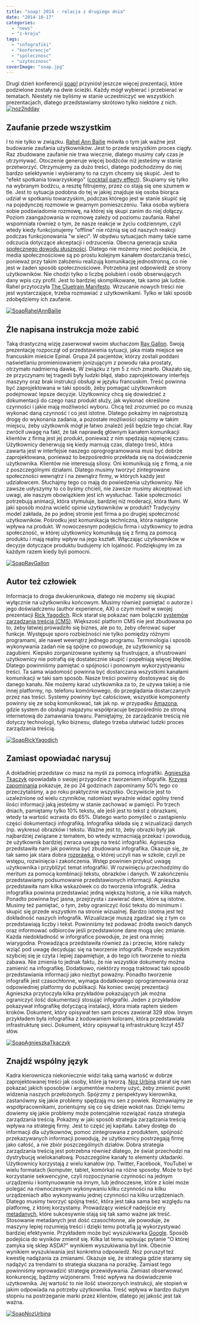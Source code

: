 ```yaml
---
title: "soap! 2014 - relacja z drugiego dnia"
date: "2014-10-17"
categories:
  - "news"
  - "z-kraju"
tags:
  - "infografiki"
  - "konferencje"
  - "spolecznosc"
  - "uzytecznosc"
coverImage: "soap.jpg"
---
```


Drugi dzień konferencji [soap!](http://soapconf.com/) przyniósł jeszcze więcej prezentacji, które podzielone zostały na dwie ścieżki. Każdy mógł wybierać i przebierać w tematach. Niestety nie byliśmy w stanie uczestniczyć we wszystkich prezentacjach, dlatego przedstawiamy skrótowo tylko niektóre z nich. [![noz2ndday](images/noz2ndday.jpg)](http://techwriter.pl/wp-content/uploads/2014/10/noz2ndday.jpg)

## Zaufanie przede wszystkim

I to nie tylko w związku. [Rahel Ann Bailie](http://soapconf.com/speakers/) mówiła o tym jak ważne jest budowanie zaufania użytkowników. Jest to przede wszystkim proces ciągły. Raz zbudowane zaufanie nie trwa wiecznie, dlatego musimy cały czas je utrzymywać. Otoczenie generuje więcej bodźców niż jesteśmy w stanie przetworzyć. Otrzymujemy za dużo treści, dlatego podchodzimy do niej bardzo selektywnie i wybieramy to na czym chcemy się skupić. Jest to "efekt spotkania towarzyskiego" ([cocktail party effect](http://en.wikipedia.org/wiki/Cocktail_party_effect)). Skupiamy się tylko na wybranym bodźcu, a resztę filtrujemy, przez co stają się one szumem w tle. Jest to sytuacja podobna do tej w jakiej znajduje się osoba biorąca udział w spotkaniu towarzyskim, podczas którego jest w stanie skupić się na pojedynczej rozmowie w gwarnym pomieszczeniu. Taka osoba wybiera sobie podświadomie rozmowę, na której się skupi zanim do niej dołączy. Poziom zaangażowania w rozmowę zależy od poziomu zaufania. Rahel wspomniała również o tym, że nasze reakcje w życiu codziennym, czyli wtedy kiedy funkcjonujemy "offline" nie różnią się od naszych reakcji podczas funkcjonowania "w sieci". W obydwu sytuacjach mamy takie same odczucia dotyczące akceptacji i odrzucenia. Obecna generacja szuka [społecznego dowodu słuszności](http://pl.wikipedia.org/wiki/Spo%C5%82eczny_dow%C3%B3d_s%C5%82uszno%C5%9Bci). Dlatego nie możemy mieć podejścia, że media społecznościowe są po prostu kolejnym kanałem dostarczania treści, ponieważ przy takim założeniu realizują komunikację jednostronną, co nie jest w żaden sposób społecznościowe. Potrzebna jest odpowiedź ze strony użytkowników. Nie chodzi tylko o liczbę polubień i osób obserwujących dany wpis czy profil. Jest to bardziej skomplikowane, tak samo jak ludzie. Rahel przytoczyła [The Cluetrain Manifesto](http://en.wikipedia.org/wiki/The_Cluetrain_Manifesto). Wrzucanie nowych treści nie jest wystarczające, trzeba rozmawiać z użytkownikami. Tylko w taki sposób zdobędziemy ich zaufanie.

[![SoapRahelAnnBailie](images/SoapRahelAnnBailie.png)](http://techwriter.pl/wp-content/uploads/2014/10/SoapRahelAnnBailie.png)

## Źle napisana instrukcja może zabić

Taką drastyczną wizję zaserwował swoim słuchaczom [Ray Gallon](http://soapconf.com/speakers/). Swoją prezentację rozpoczął od przedstawienia sytuacji, jaka miała miejsce we francuskim mieście Epinal. Grupa 24 pacjentów, którzy zostali poddani naświetlaniu promieniowaniem jonizującym z powodu raka prostaty, otrzymało nadmierną dawkę. W związku z tym 5 z nich zmarło. Okazało się, że przyczynami tej tragedii były ludzki błąd, słabo zaprojektowany interfejs maszyny oraz brak instrukcji obsługi w języku francuskim. Treść powinna być zaprojektowana w taki sposób, żeby pomagać użytkownikom podejmować lepsze decyzje. Użytkownicy chcą się dowiedzieć z dokumentacji do czego nasz produkt służy, jak wykonać określone czynności i jakie mają możliwości wyboru. Chcą też zrozumieć po co muszą wykonać daną czynność i co jest istotne. Dlatego pokażmy im najprostszą drogę do wykonania zadania, a pozostałe możliwości opiszmy w takim miejscu, żeby użytkownik mógł je łatwo znaleźć jeśli będzie tego chciał. Ray zwrócił uwagę na fakt, że tak naprawdę głównym kanałem komunikacji klientów z firmą jest jej produkt, ponieważ z nim spędzają najwięcej czasu. Użytkownicy denerwują się kiedy marnują czas, dlatego treść, która zawarta jest w interfejsie naszego oprogrogramowania musi być dobrze zaprojektowana, ponieważ to bezpośrednio przekłada się na doświadczenie użytkownika. Klientów nie interesują silosy. Oni komunikują się z firmą, a nie z poszczególnymi działami. Dlatego musimy tworzyć zintegrowane społeczności wewnątrz i na zewnątrz firmy, w których każdy jest udziałowcem. Słuchajmy tego co mają do powiedzenia użytkownicy. Nie zawsze usłyszymy to co byśmy chcieli, nie zawsze musimy akceptować ich uwagi, ale naszym obowiązkiem jest ich wysłuchać. Takie społeczności potrzebują animacji, która stymuluje, bardziej niż moderacji, która tłumi. W jaki sposób można wcielić opinie użytkowników w produkt? Tradycyjny model zakłada, że po jednej stronie jest firma a po drugiej społeczność użytkowników. Pośrodku jest komunikacja techniczna, która następnie wpływa na produkt. W nowoczesnym podejściu firma i użytkownicy to jedna społeczność, w której użytkownicy komunikują się z firmą za pomocą produktu i mają realny wpływ na jego kształt. Włączając użytkowników w decyzje dotyczące produktu budujemy ich lojalność. Podziękujmy im za każdym razem kiedy byli pomocni.

[![SoapRayGallon](images/SoapRayGallon.png)](http://techwriter.pl/wp-content/uploads/2014/10/SoapRayGallon.png)

## Autor też człowiek

Informacja to droga dwukierunkowa, dlatego nie możemy się skupiać wyłącznie na użytkowniku końcowym. Musimy również pamiętać o autorze i jego doświadczeniu (author experience, AX) o czym mówił w swojej prezentacji [Rick Yagodich](http://soapconf.com/speakers). Rick starał się pokazać nam bolączki [systemów zarządzania treścią (CMS)](http://pl.wikipedia.org/wiki/System_zarz%C4%85dzania_tre%C5%9Bci%C4%85). Większość platform CMS nie jest zbudowana po to, żeby łatwiej prowadziło się biznes, ale po to, żeby oferować super funkcje. Występuje sporo rozbieżności nie tylko pomiędzy różnymi programami, ale nawet wewnątrz jednego programu. Terminologia i sposób wykonywania zadań nie są spójne co powoduje, że użytkownicy są zagubieni. Kiepsko zorganizowane systemy są frustrujące, a sfrustrowani użytkownicy nie potrafią się dostatecznie skupić i popełniają więcej błędów. Dlatego powinniśmy pamiętać o spójności i ponownym wykorzystywaniu treści. Ta sama wiadomość powinna być dostarczana wszystkimi kanałami komunikacji w taki sam sposób. Nasze treści powinny dostosywać się do danego kanału. Nie możemy karać użytkownika za to, że używa takiej a nie innej platformy, np. telefonu komórkowego, do przeglądania dostarczanych przez nas treści. Systemy powinny być całościowe, wszystkie komponenty powinny się ze sobą komunikować, tak jak np. w przypadku [Amazona](http://www.amazon.com/), gdzie system do obsługi magazynu współpracuje bezpośrednio ze stroną internetową do zamawiania towaru. Pamiętajmy, że zarządzanie treścią nie dotyczy technologii, tylko biznesu, dlatego trzeba ułatwiać ludzki proces zarządzania treścią.

[![SoapRickYagodich](images/SoapRickYagodich.png)](http://techwriter.pl/wp-content/uploads/2014/10/SoapRickYagodich.png)

## Zamiast opowiadać narysuj

A dokładniej przedstaw co masz na myśli za pomocą infografiki. [Agnieszka Tkaczyk](http://soapconf.com/speakers) opowiadała o swojej przygodzie z tworzeniem infografik. [Krzywa zapominania](http://pl.wikipedia.org/wiki/Krzywa_zapominania) pokazuje, że po 24 godzinach zapominamy 50% tego co przeczytaliśmy, a po roku praktycznie wszystko. Oczywiście jest to uzależnione od wielu czynników, natomiast wyraźnie widać ogólny trend ilości informacji jaką jesteśmy w stanie zachować w pamięci. Po trzech dniach, pamiętamy tylko 10% tekstu, ale jeśli jest to tekst z obrazkami, wtedy ta wartość wzrasta do 65%. Dlatego warto pomyśleć o zastąpieniu części dokumentacji infografiką. Infografika składa się z wizualizacji danych (np. wykresu) obrazków i tekstu. Ważne jest to, żeby obrazki były jak najbardziej związane z tematem, bo wtedy wzmacniają przekaz i powodują, że użytkownik bardziej zwraca uwagę na treść infografiki. Agnieszka przedstawiła nam jak powinna być zbudowana infografika. Okazuje się, że tak samo jak stara dobra [rozprawka](http://pl.wikipedia.org/wiki/Rozprawka), o której uczyli nas w szkole, czyli ze wstępu, rozwinięcia i zakończenia. Wstęp powinien przykuć uwagę użytkownika i przybliżyć temat infografiki. W rozwinięciu przechodzimy do meritum za pomocą kombinacji tekstu, obrazków i danych. W zakończeniu przedstawiamy podsumowanie przedstawionych informacji. Agnieszka przedstawiła nam kilka wskazówek co do tworzenia infografik. Jedna infografika powinna przedstawiać jedną większą historię, a nie kilka małych. Ponadto powinna być jasna, przejrzysta i zawierać dane, które są istotne. Musimy też pamiętać, o tym, żeby ograniczyć ilość tekstu do minimum i skupić się przede wszystkim na stronie wizualnej. Bardzo istotna jest też dokładność naszych infografik. Wizualizacje muszą zgadzać się z tym co przedstawiają liczby i tekst. Powinniśmy też podawać źródła swoich danych oraz informować odbiorców jeśli przedstawione dane mogą ulec zmianie. Każda niedokładność w inforgrafice powoduje, że jest ona mniej wiarygodna. Prowadząca przedstawiła również za i przeciw, które należy wziąć pod uwagę decydując się na tworzenie infografik. Przede wszystkim szybciej się je czyta i lepiej zapamiętuje, a do tego ich tworzenie to niezła zabawa. Nie zmienia to jednak faktu, że nie wszystkie dokumenty można zamienić na infografikę. Dodatkowo, niektórzy mogą traktować taki sposób przedstawiania informacji jako niezbyt poważny. Ponadto tworzenie infografik jest czasochłonne, wymaga dodatkowego oprogramowania oraz odpowiedniej platformy do publikacji. Na koniec swojej prezentacji Agnieszka przytoczyła kilka przykładów pokazujących jak można ograniczyć ilość dokumentacji stosująć infografiki. Jeden z przykładów pokazywał infografikę dotyczącą instalacji, która miała raptem siedem kroków. Dokument, który opisywał ten sam proces zawierał 329 słów. Innym przykładem była infografika z kodowaniem kolorami, która przedstawiała infrastrukturę sieci. Dokument, który opisywał tą infrastrukturę liczył 457 słów.

[![SoapAgnieszkaTkaczyk](images/SoapAgnieszkaTkaczyk.png)](http://techwriter.pl/wp-content/uploads/2014/10/SoapAgnieszkaTkaczyk.png)

## Znajdź wspólny język

Kadra kierownicza niekoniecznie widzi taką samą wartość w dobrze zaprojektowanej treści jak osoby, które ją tworzą. [Noz Urbina](http://soapconf.com/speakers) starał się nam pokazać jakich sposobów i argumentów możemy użyć, żeby zmienić punkt widzenia naszych przełożonych. Spójrzmy z perspektywy kierownika, zastanówmy się jakie problemy spędzają mu sen z powiek. Rozmawiajmy ze współpracownikami, zorientujmy się co się dzieje wokół nas. Dzięki temu dowiemy się jakie problemy może potencjalnie rozwiązać nasza strategia zarządzania treścią. Pokażmy w jaki sposób strategia zarządzania treścią wpływa na strategię firmy. Jest to część jej kapitału. Łatwy dostęp do informacji dla użytkownów, pomoc zintegrowana z produktem, spójność przekazywanych informacji powodują, że użytkownicy postrzegają firmę jako całość, a nie zbiór poszczególnych działów. Dobra strategia zarządzania treścią jest potrzebna również dlatego, że świat przechodzi na dystrybucję wielokanałową. Poszczególne kanały to elementy układanki. Użytkownicy korzystają z wielu kanałów (np. Twitter, Facebook, YouTube) w wielu formatach (komputer, tablet, komórka) na różne sposoby. Może to być korzystanie sekwencyjne, czyli rozpoczynanie czynności na jednym urządzeniu i kontynuowanie na innym, lub jednoczesne, które z kolei może polegać na równoczesnym wykonywaniu kilku czynności na kilku urządzeniach albo wykonywaniu jednej czynności na kilku urządzeniach. Dlatego musimy tworzyć spójną treść, która jest taka sama bez względu na platformę, z której korzystamy. Prowadzący wieścił nadejście ery [metadanych](http://pl.wikipedia.org/wiki/Metadane), które sukcesywnie stają się tak samo ważne jak treść. Stosowanie metadanych jest dość czasochłonne, ale powoduje, że maszyny lepiej rozumieją treści i dzięki temu potrafią ją wykorzystywać bardziej efektywnie. Przykładem może być wyszukiwarka [Google](https://www.google.com). Sposób podejścia do wyników zmienił się. Kilka lat temu wpisując pytanie "O której zamyka się sklep ASDA?" wynikiem wyszukiwania był link. Obecnie wynikiem wyszukiwania jest konkretna odpowiedź. Noz poruszył też kwestię nadążania za zmianami. Okazuje się, że strategia gdzie staramy się nadążyć za trendami to strategia skazana na porażkę. Zamiast tego powinniśmy wprowadzić strategię przewidywania. Zamiast obserwować konkurencję, bądźmy wizjonerami. Treść wpływa na doświadczenie użytkownika. Jej wartość to nie ilość stworzonych instrukcji, ale stopień w jakim odpowiada na potrzeby użytkownika. Treść wpływa w bardzo dużym stopniu na postrzeganie marki przez klientów, dlatego jej jakość jest tak ważna.

[![SoapNozUrbina](images/SoapNozUrbina.png)](http://techwriter.pl/wp-content/uploads/2014/10/SoapNozUrbina.png)
